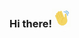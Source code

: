 ### Hi there!<img src="https://github.com/Megha-Bose/Megha-Bose/blob/main/hi.gif" width="30" height="30" />
<!--- 📫 How to reach me: megha.bose@research.iiit.ac.in
<a href="https://github.com/anuraghazra/github-readme-stats">
  <img align="center" src="https://github-readme-stats.vercel.app/api?username=Megha-Bose&show_icons=true&theme=tokyonight" />
</a>
<a href="https://github.com/anuraghazra/convoychat">
  <img align="center" width="495" height = "300" src="https://github-readme-stats.vercel.app/api/top-langs/?username=Megha-Bose&layout=compact&show_icons=true&theme=tokyonight" />
</a>-->

<!--
**Megha-Bose/Megha-Bose** is a ✨ _special_ ✨ repository because its `README.md` (this file) appears on your GitHub profile.

Here are some ideas to get you started:

- 🔭 I’m currently working on ...
- 🌱 I’m currently learning ...
- 👯 I’m looking to collaborate on ...
- 🤔 I’m looking for help with ...
- 💬 Ask me about ...
- 📫 How to reach me: ...
- 😄 Pronouns: ...
- ⚡ Fun fact: ...
-->
